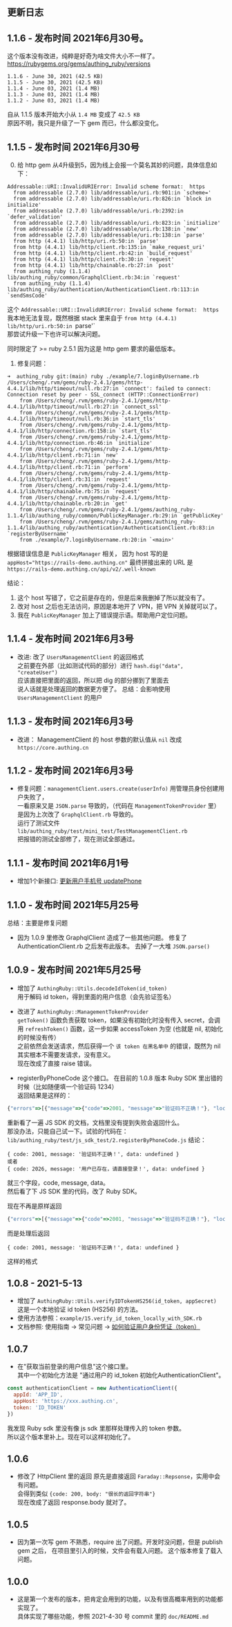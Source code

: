 ## 更新日志


## 1.1.6 - 发布时间 2021年6月30号。
这个版本没有改进，纯粹是好奇为啥文件大小不一样了。      
https://rubygems.org/gems/authing_ruby/versions    
```
1.1.6 - June 30, 2021 (42.5 KB)
1.1.5 - June 30, 2021 (42.5 KB)
1.1.4 - June 03, 2021 (1.4 MB)
1.1.3 - June 03, 2021 (1.4 MB)
1.1.2 - June 03, 2021 (1.4 MB)
```
自从 1.1.5 版本开始大小从 `1.4 MB` 变成了 `42.5 KB`    
原因不明，我只是升级了一下 gem 而已，什么都没变化。   

## 1.1.5 - 发布时间 2021年6月30号
0. 给 http gem 从4升级到5，因为线上会报一个莫名其妙的问题，具体信息如下：  
```
Addressable::URI::InvalidURIError: Invalid scheme format:  https
  from addressable (2.7.0) lib/addressable/uri.rb:901:in `scheme='
  from addressable (2.7.0) lib/addressable/uri.rb:826:in `block in initialize'
  from addressable (2.7.0) lib/addressable/uri.rb:2392:in `defer_validation'
  from addressable (2.7.0) lib/addressable/uri.rb:823:in `initialize'
  from addressable (2.7.0) lib/addressable/uri.rb:138:in `new'
  from addressable (2.7.0) lib/addressable/uri.rb:138:in `parse'
  from http (4.4.1) lib/http/uri.rb:50:in `parse'
  from http (4.4.1) lib/http/client.rb:135:in `make_request_uri'
  from http (4.4.1) lib/http/client.rb:42:in `build_request'
  from http (4.4.1) lib/http/client.rb:30:in `request'
  from http (4.4.1) lib/http/chainable.rb:27:in `post'
  from authing_ruby (1.1.4) lib/authing_ruby/common/GraphqlClient.rb:34:in `request'
  from authing_ruby (1.1.4) lib/authing_ruby/authentication/AuthenticationClient.rb:113:in `sendSmsCode'
```

这个 `Addressable::URI::InvalidURIError: Invalid scheme format:  https`  
我本地无法复现，既然根据 stack 里来自于 `from http (4.4.1) lib/http/uri.rb:50:in `parse'`  
那尝试升级一下也许可以解决问题。    

同时限定了 >= ruby 2.5.1 因为这是 http gem 要求的最低版本。  


1. 修复问题：
```
➜  authing_ruby git:(main) ruby ./example/7.loginByUsername.rb
/Users/cheng/.rvm/gems/ruby-2.4.1/gems/http-4.4.1/lib/http/timeout/null.rb:27:in `connect': failed to connect: Connection reset by peer - SSL_connect (HTTP::ConnectionError)
	from /Users/cheng/.rvm/gems/ruby-2.4.1/gems/http-4.4.1/lib/http/timeout/null.rb:27:in `connect_ssl'
	from /Users/cheng/.rvm/gems/ruby-2.4.1/gems/http-4.4.1/lib/http/timeout/null.rb:36:in `start_tls'
	from /Users/cheng/.rvm/gems/ruby-2.4.1/gems/http-4.4.1/lib/http/connection.rb:158:in `start_tls'
	from /Users/cheng/.rvm/gems/ruby-2.4.1/gems/http-4.4.1/lib/http/connection.rb:46:in `initialize'
	from /Users/cheng/.rvm/gems/ruby-2.4.1/gems/http-4.4.1/lib/http/client.rb:71:in `new'
	from /Users/cheng/.rvm/gems/ruby-2.4.1/gems/http-4.4.1/lib/http/client.rb:71:in `perform'
	from /Users/cheng/.rvm/gems/ruby-2.4.1/gems/http-4.4.1/lib/http/client.rb:31:in `request'
	from /Users/cheng/.rvm/gems/ruby-2.4.1/gems/http-4.4.1/lib/http/chainable.rb:75:in `request'
	from /Users/cheng/.rvm/gems/ruby-2.4.1/gems/http-4.4.1/lib/http/chainable.rb:20:in `get'
	from /Users/cheng/.rvm/gems/ruby-2.4.1/gems/authing_ruby-1.1.4/lib/authing_ruby/common/PublicKeyManager.rb:29:in `getPublicKey'
	from /Users/cheng/.rvm/gems/ruby-2.4.1/gems/authing_ruby-1.1.4/lib/authing_ruby/authentication/AuthenticationClient.rb:83:in `registerByUsername'
	from ./example/7.loginByUsername.rb:20:in `<main>'
```

根据错误信息是 `PublicKeyManager` 相关，
因为 host 写的是 `appHost="https://rails-demo.authing.cn"` 
最终拼接出来的 URL 是 `https://rails-demo.authing.cn/api/v2/.well-known`

结论：
1. 这个 host 写错了，它之前是存在的，但是后来我删掉了所以就没有了。
2. 改对 host 之后也无法访问，原因是本地开了 VPN，把 VPN 关掉就可以了。
3. 我在 `PublicKeyManager` 加上了错误提示语。帮助用户定位问题。  

## 1.1.4 - 发布时间 2021年6月3号
* 改进: 改了 `UsersManagementClient` 的返回格式   
之前要在外部（比如测试代码的部分）进行 `hash.dig("data", "createUser")`   
应该直接把里面的返回，所以把 dig 的部分挪到了里面去   
说人话就是处理返回的数据更方便了。
总结：会影响使用 `UsersManagementClient` 的用户  

## 1.1.3 - 发布时间 2021年6月3号
* 改进： ManagementClient 的 host 参数的默认值从 `nil` 改成 `https://core.authing.cn`

## 1.1.2 - 发布时间 2021年6月3号
* 修复问题：`managementClient.users.create(userInfo)` 用管理员身份创建用户失败了，     
一看原来又是 `JSON.parse` 导致的，（代码在 `ManagementTokenProvider` 里）     
是因为上次改了 `GraphqlClient.rb` 导致的。   
运行了测试文件 `lib/authing_ruby/test/mini_test/TestManagementClient.rb`   
把报错的测试全部修了，现在测试全部通过。

## 1.1.1 - 发布时间 2021年6月1号
* 增加1个新接口: [更新用户手机号 updatePhone](https://docs.authing.cn/v2/reference/sdk-for-node/authentication/AuthenticationClient.html#%E6%9B%B4%E6%96%B0%E7%94%A8%E6%88%B7%E6%89%8B%E6%9C%BA%E5%8F%B7)

## 1.1.0 - 发布时间 2021年5月25号
总结：主要是修复问题  

* 因为 1.0.9 里修改 GraphqlClient 造成了一些其他问题。
修复了 AuthenticationClient.rb 之后发布此版本。
去掉了一大堆 `JSON.parse()`  


## 1.0.9 - 发布时间 2021年5月25号
* 增加了 `AuthingRuby::Utils.decodeIdToken(id_token)`     
用于解码 id token，得到里面的用户信息（会先验证签名）  

* 改进了 `AuthingRuby::ManagementTokenProvider`  
`getToken()` 函数负责获取 token，如果没有初始化时没有传入 secret，会调用 `refreshToken()` 函数，这一步如果 accessToken 为空 (也就是 nil, 初始化的时候没有传）     
之前依然会发送请求，然后获得一个 `该 token 在黑名单中` 的错误，既然为 nil 其实根本不需要发请求，没有意义。  
现在改成了直接 raise 错误。   

* registerByPhoneCode 这个接口。
在目前的 1.0.8 版本 Ruby SDK 里出错的时候（比如随便填一个验证码 1234）  
返回结果是这样的：   
```js
{"errors"=>[{"message"=>{"code"=>2001, "message"=>"验证码不正确！"}, "locations"=>[{"line"=>2, "column"=>3}], "path"=>["registerByPhoneCode"], "extensions"=>{"code"=>"INTERNAL_SERVER_ERROR"}}], "data"=>{"registerByPhoneCode"=>nil}}
```
重新看了一遍 JS SDK 的文档，文档里没有提到失败会返回什么。   
那没办法，只能自己试一下。试验的代码在：    
`lib/authing_ruby/test/js_sdk_test/2.registerByPhoneCode.js`
结论：  
```
{ code: 2001, message: '验证码不正确！', data: undefined }
或者
{ code: 2026, message: '用户已存在，请直接登录！', data: undefined }
```
就三个字段，code, message, data。  
然后看了下 JS SDK 里的代码，改了 Ruby SDK。 

现在不再是原样返回
```js
{"errors"=>[{"message"=>{"code"=>2001, "message"=>"验证码不正确！"}, "locations"=>[{"line"=>2, "column"=>3}], "path"=>["registerByPhoneCode"], "extensions"=>{"code"=>"INTERNAL_SERVER_ERROR"}}], "data"=>{"registerByPhoneCode"=>nil}}
```
而是处理后返回
```
{ code: 2001, message: '验证码不正确！', data: undefined }
```
这样的格式  
## 1.0.8 - 2021-5-13
* 增加了 `AuthingRuby::Utils.verifyIDTokenHS256(id_token, appSecret)`   
这是一个本地验证 id token (HS256) 的方法。   
* 使用方法参照：`example/15.verify_id_token_locally_with_SDK.rb`
* 文档参照: 使用指南 -> 常见问题 -> [如何验证用户身份凭证（token）](https://docs.authing.cn/v2/guides/faqs/how-to-validate-user-token.html#%E4%BD%BF%E7%94%A8%E5%BA%94%E7%94%A8%E5%AF%86%E9%92%A5%E9%AA%8C%E8%AF%81-hs256-%E7%AE%97%E6%B3%95%E7%AD%BE%E5%90%8D%E7%9A%84-token)

## 1.0.7
* 在"获取当前登录的用户信息"这个接口里。  
其中一个初始化方法是 "通过用户的 id_token 初始化AuthenticationClient"。  
```js
const authenticationClient = new AuthenticationClient({
  appId: 'APP_ID',
  appHost: 'https://xxx.authing.cn',
  token: 'ID_TOKEN'
})
```
我发现 Ruby sdk 里没有像 js sdk 里那样处理传入的 token 参数。   
所以这个版本里补上。现在可以这样初始化了。   

## 1.0.6
* 修改了 HttpClient 里的返回
原先是直接返回 `Faraday::Repsonse`，实用中会有问题。  
会得到类似 `{code: 200, body: "很长的返回字符串"}`    
现在改成了返回 response.body 就对了。  

## 1.0.5
* 因为第一次写 gem 不熟悉，require 出了问题。开发时没问题，但是 publish gem 之后，
在项目里引入的时候，文件会有载入问题。
这个版本修复了载入问题。

## 1.0.0
* 这是第一个发布的版本，把肯定会用到的功能，以及有很高概率用到的功能都实现了。     
具体实现了哪些功能，参照 2021-4-30 号 commit 里的 `doc/README.md`      
